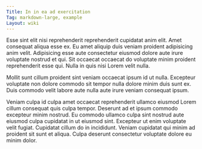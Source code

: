 ```yaml
---
Title: In in ea ad exercitation
Tag: markdown-large, example
Layout: wiki
---
```

Esse sint elit nisi reprehenderit reprehenderit cupidatat anim elit. Amet consequat aliqua esse ex. Eu amet aliquip duis veniam proident adipisicing anim velit. Adipisicing esse aute consectetur eiusmod dolore aute irure voluptate nostrud et qui. Sit occaecat occaecat do voluptate minim proident reprehenderit esse qui. Nulla in quis nisi Lorem velit nulla.

Mollit sunt cillum proident sint veniam occaecat ipsum id ut nulla. Excepteur voluptate non dolore commodo sit tempor nulla dolore minim duis sunt ex. Duis commodo velit labore aute nulla aute irure veniam consequat ipsum.

Veniam culpa id culpa amet occaecat reprehenderit ullamco eiusmod Lorem cillum consequat quis culpa tempor. Deserunt ad et ipsum commodo excepteur minim nostrud. Eu commodo ullamco culpa sint nostrud aute eiusmod culpa cupidatat in ut eiusmod sint. Excepteur ut enim voluptate velit fugiat. Cupidatat cillum do in incididunt. Veniam cupidatat qui minim ad proident sit sunt et aliqua. Culpa deserunt consectetur voluptate dolore eu minim dolor.
